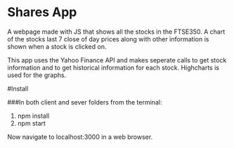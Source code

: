 # Shares App

A webpage made with JS that shows all the stocks in the FTSE350. A chart of the stocks last 7 close of day prices along with other information is shown when a stock is clicked on.

This app uses the Yahoo Finance API and makes seperate calls to get stock information and to get historical information for each stock. Highcharts is used for the graphs.

#Install

###In both client and sever folders from the terminal:
  1. npm install
  2. npm start
  
Now navigate to localhost:3000 in a web browser.
